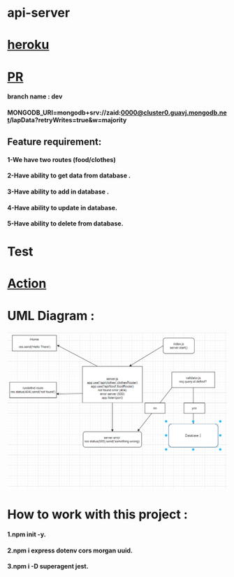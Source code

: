 # api-server

# [heroku](https://api-server-zaid.herokuapp.com/)
# [PR](https://github.com/zaidalasfar97/api-server/pull/1)

#### branch name : dev
#### MONGODB_URI=mongodb+srv://zaid:0000@cluster0.guavj.mongodb.net/lapData?retryWrites=true&w=majority
## Feature requirement:
#### 1-We have two routes (food/clothes)
#### 2-Have ability to get data from database .
#### 3-Have ability to add in database .
#### 4-Have ability to update in database.
#### 5-Have ability to delete from database.
# Test
# [Action](https://github.com/zaidalasfar97/api-server/actions)
# UML Diagram :
![UML](./img/uml3.png)


# How to work with this project :
#### 1.npm init -y. 
#### 2.npm i express dotenv cors morgan uuid.
#### 3.npm i -D superagent jest.
